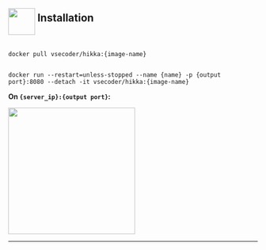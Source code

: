 <h2><img src="https://github.com/hikariatama/assets/raw/master/1326-command-window-line-flat.webp" height="54" align="middle"> Installation</h2>

<code>
docker pull vsecoder/hikka:{image-name}

docker run --restart=unless-stopped --name {name} -p {output port}:8080 --detach -it vsecoder/hikka:{image-name}
</code>

<b>On <code>{server_ip}:{output port}</code>:</b>

<img src="https://github.com/hikariatama/assets/raw/master/install_qr.gif" height="256">

<hr>
